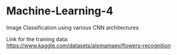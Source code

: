 # Machine-Learning-4
Image Classification using various CNN architectures

Link for the training data: https://www.kaggle.com/datasets/alxmamaev/flowers-recognition
